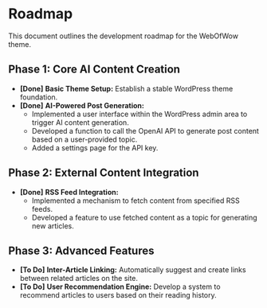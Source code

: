 # Roadmap

This document outlines the development roadmap for the WebOfWow theme.

## Phase 1: Core AI Content Creation

- **[Done]** **Basic Theme Setup:** Establish a stable WordPress theme foundation.
- **[Done]** **AI-Powered Post Generation:**
    - Implemented a user interface within the WordPress admin area to trigger AI content generation.
    - Developed a function to call the OpenAI API to generate post content based on a user-provided topic.
    - Added a settings page for the API key.

## Phase 2: External Content Integration

- **[Done]** **RSS Feed Integration:**
    - Implemented a mechanism to fetch content from specified RSS feeds.
    - Developed a feature to use fetched content as a topic for generating new articles.

## Phase 3: Advanced Features

- **[To Do]** **Inter-Article Linking:** Automatically suggest and create links between related articles on the site.
- **[To Do]** **User Recommendation Engine:** Develop a system to recommend articles to users based on their reading history.